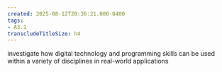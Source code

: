 ```yaml
---
created: 2025-08-12T20:36:21.000-0400
tags:
- A3.1
transcludeTitleSize: h4
---
```


investigate how digital technology and programming skills can be used within a variety of disciplines in real-world applications